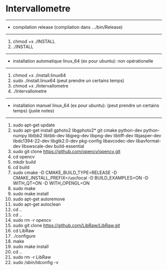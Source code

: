 
# Intervallometre

-----------------
* compilation release (compilation dans .../bin/Release)
-----------------
1. chmod +x ./INSTALL
2. ./INSTALL

-----------------
* installation automatique linux_64 (ex pour ubuntu): non opérationelle
-----------------
1. chmod +x ./install.linux64
2. sudo ./install.linux64 (peut prendre un certains temps)
3. chmod +x ./Intervallometre
4. ./Intervallometre

----------------------
* installation manuel linux_64 (ex pour ubuntu): (peut prendre un certains temps) (juste notes)
----------------------
1. sudo apt-get update
2. sudo apt-get install gphoto2 libgphoto2* git cmake python-dev python-numpy libtbb2 libtbb-dev libjpeg-dev libpng-dev libtiff-dev libjasper-dev libdc1394-22-dev libgtk2.0-dev pkg-config libavcodec-dev libavformat-dev libswscale-dev build-essential
3. sudo git clone https://github.com/opencv/opencv.git
4. cd opencv
5. mkdir build
6. cd build
7. sudo cmake -D CMAKE_BUILD_TYPE=RELEASE -D CMAKE_INSTALL_PREFIX=/usr/local -D BUILD_EXAMPLES=ON -D WITH_QT=ON -D WITH_OPENGL=ON
8. sudo make
9. sudo make install
10. sudo apt-get autoremove
11. sudo apt-get autoclean
12. cd ..
13. cd ..
14. sudo rm -r opencv
15. sudo git clone https://github.com/LibRaw/LibRaw.git
16. cd LibRaw
17. ./configure
18. make
19. sudo make install
20. cd ..
21. sudo rm -r LibRaw
23. sudo /sbin/ldconfig -v

